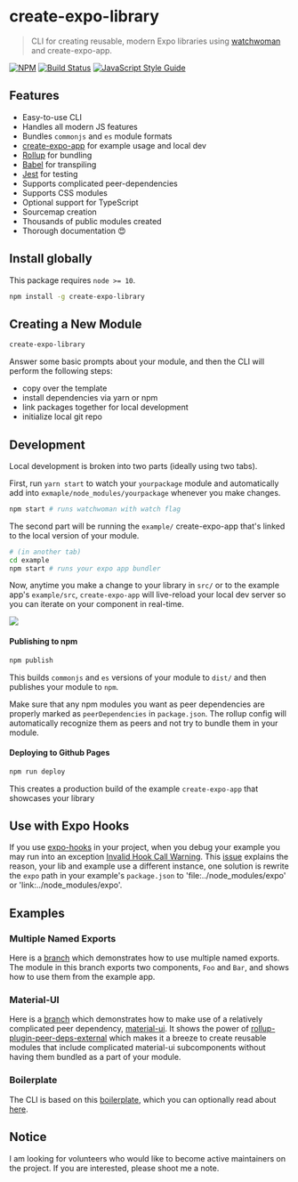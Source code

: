 # create-expo-library

> CLI for creating reusable, modern Expo libraries using [watchwoman](http://npmjs.com/package/watchwoman) and create-expo-app.

[![NPM](https://img.shields.io/npm/v/create-expo-library.svg)](https://www.npmjs.com/package/create-expo-library) [![Build Status](https://travis-ci.com/transitive-bullshit/create-expo-library.svg?branch=master)](https://travis-ci.com/transitive-bullshit/create-expo-library) [![JavaScript Style Guide](https://img.shields.io/badge/code_style-standard-brightgreen.svg)](https://standardjs.com)


## Features

- Easy-to-use CLI
- Handles all modern JS features
- Bundles `commonjs` and `es` module formats
- [create-expo-app](https://github.com/facebookincubator/create-expo-app) for example usage and local dev
- [Rollup](https://rollupjs.org/) for bundling
- [Babel](https://babeljs.io/) for transpiling
- [Jest](https://facebook.github.io/jest/) for testing
- Supports complicated peer-dependencies
- Supports CSS modules
- Optional support for TypeScript
- Sourcemap creation
- Thousands of public modules created
- Thorough documentation :heart_eyes:

## Install globally

This package requires `node >= 10`.

```bash
npm install -g create-expo-library
```

## Creating a New Module

```bash
create-expo-library
```

Answer some basic prompts about your module, and then the CLI will perform the following steps:

- copy over the template
- install dependencies via yarn or npm
- link packages together for local development
- initialize local git repo


## Development

Local development is broken into two parts (ideally using two tabs).

First, run `yarn start` to watch your `yourpackage` module and automatically add into `exmaple/node_modules/yourpackage` whenever you make changes.

```bash
npm start # runs watchwoman with watch flag
```

The second part will be running the `example/` create-expo-app that's linked to the local version of your module.

```bash
# (in another tab)
cd example
npm start # runs your expo app bundler
```

Now, anytime you make a change to your library in `src/` or to the example app's `example/src`, `create-expo-app` will live-reload your local dev server so you can iterate on your component in real-time.

![](https://media.giphy.com/media/14udF3WUwwGMaA/giphy.gif)

#### Publishing to npm

```bash
npm publish
```

This builds `commonjs` and `es` versions of your module to `dist/` and then publishes your module to `npm`.

Make sure that any npm modules you want as peer dependencies are properly marked as `peerDependencies` in `package.json`. The rollup config will automatically recognize them as peers and not try to bundle them in your module.

#### Deploying to Github Pages

```bash
npm run deploy
```

This creates a production build of the example `create-expo-app` that showcases your library

## Use with Expo Hooks

If you use [expo-hooks](https://expojs.org/docs/hooks-intro.html) in your project, when you debug your example you may run into an exception [Invalid Hook Call Warning](https://expojs.org/warnings/invalid-hook-call-warning.html). This [issue](https://github.com/facebook/expo/issues/14257) explains the reason, your lib and example use a different instance, one solution is rewrite the `expo` path in your example's `package.json` to 'file:../node_modules/expo' or 'link:../node_modules/expo'.

## Examples

### Multiple Named Exports

Here is a [branch](https://github.com/transitive-bullshit/expo-modern-library-boilerplate/tree/feature/multiple-exports) which demonstrates how to use multiple named exports. The module in this branch exports two components, `Foo` and `Bar`, and shows how to use them from the example app.

### Material-UI

Here is a [branch](https://github.com/transitive-bullshit/expo-modern-library-boilerplate/tree/feature/material-ui) which demonstrates how to make use of a relatively complicated peer dependency, [material-ui](https://github.com/mui-org/material-ui). It shows the power of [rollup-plugin-peer-deps-external](https://www.npmjs.com/package/rollup-plugin-peer-deps-external) which makes it a breeze to create reusable modules that include complicated material-ui subcomponents without having them bundled as a part of your module.

### Boilerplate

The CLI is based on this [boilerplate](https://github.com/transitive-bullshit/expo-modern-library-boilerplate), which you can optionally read about [here](https://hackernoon.com/publishing-baller-expo-modules-2b039d84bce7).

## Notice

I am looking for volunteers who would like to become active maintainers on the project. If you are interested, please shoot me a note.

